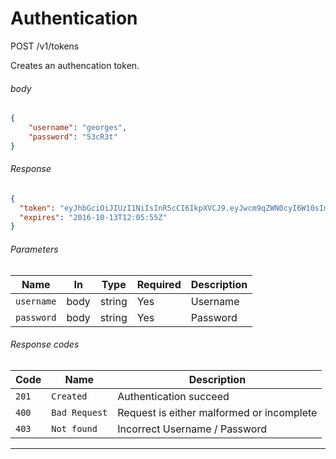 # Authentication

<span class="api method post">POST</span> <span class="api label">/v1/tokens</span>

Creates an authencation token.

###### body

```json
{
    "username": "georges",
    "password": "53cR3t"
}
```

###### Response

```json
{
  "token": "eyJhbGciOiJIUzI1NiIsInR5cCI6IkpXVCJ9.eyJwcm9qZWN0cyI6W10sImZpcnN0bmFtZSI6IkpvaG4iLCJsYXN0bmFtZSI6Ikxlbm9uIiwiZW1haWwiOiJhZG1pbkBvcGVuY29tcHV0ZS5vcmciLCJwYXNzd29yZCI6IiQyYSQxMCRtRk1IZWNtNWJhNGVzZmRKNnBsOFhldHBiQ29hZTBuemZRR2FwWGllaU03NTVWd2NsUnpFYSIsImNyZWF0ZWRBdCI6IjIwMTctMDEtMjZUMTY6MjE6NDQuMDgwWiIsInVwZGF0ZWRBdCI6IjIwMTctMDEtMjZUMTY6MjE6NDQuMDgwWiIsImlkIjoiNTg4YTIyMTg0Y2VlOTczZDI4OGE4MmVjIiwiaWF0IjoxNDg1NDQ3NzE2LCJleHAiOjE0ODU0NTEzMTZ9.w_-RFs4l6DPZoNbQPY6acW3Cn2No3_3_FT3IslzGESw",
  "expires": "2016-10-13T12:05:55Z"
}
```

###### Parameters

Name           | In    | Type     | Required | Description
---------------|-------|----------|----------|-----------------------------------
`username`     | body  | string   | Yes      | Username
`password`     | body  | string   | Yes      | Password

###### Response codes

Code   | Name             | Description
-------|------------------|---------------------------------------------------
`201`  | `Created`        | Authentication succeed
`400`  | `Bad Request`    | Request is either malformed or incomplete
`403`  | `Not found`      | Incorrect Username / Password

___

